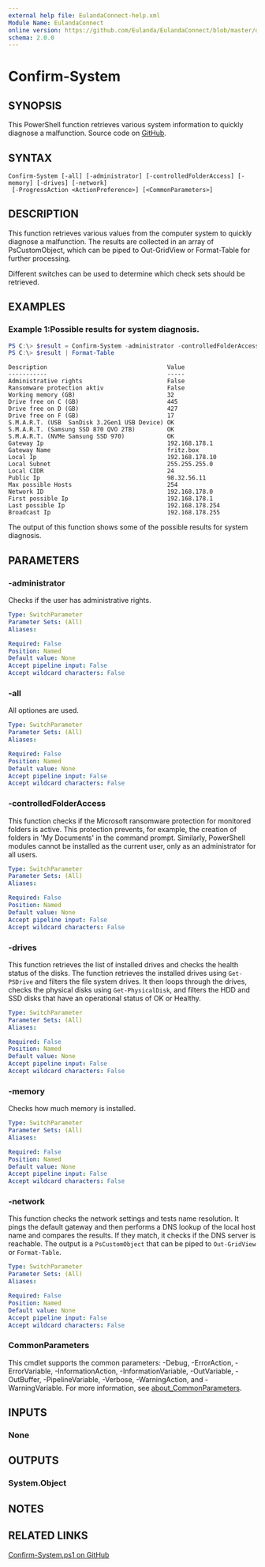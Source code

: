```yaml
---
external help file: EulandaConnect-help.xml
Module Name: EulandaConnect
online version: https://github.com/Eulanda/EulandaConnect/blob/master/docs/Confirm-System.md
schema: 2.0.0
---
```


# Confirm-System

## SYNOPSIS
This PowerShell function retrieves various system information to quickly diagnose a malfunction. Source code on [GitHub](https://github.com/Eulanda/EulandaConnect/blob/master/source/public/Confirm-System.ps1).

## SYNTAX

```
Confirm-System [-all] [-administrator] [-controlledFolderAccess] [-memory] [-drives] [-network]
 [-ProgressAction <ActionPreference>] [<CommonParameters>]
```

## DESCRIPTION
This function retrieves various values from the computer system to quickly diagnose a malfunction. The results are collected in an array of PsCustomObject, which can be piped to Out-GridView or Format-Table for further processing.

Different switches can be used to determine which check sets should be retrieved.

## EXAMPLES

### Example 1:Possible results for system diagnosis.
```powershell
PS C:\> $result = Confirm-System -administrator -controlledFolderAccess -memory -drives -network
PS C:\> $result | Format-Table
```

```
Description                                  Value
-----------                                  -----
Administrative rights                        False
Ransomware protection aktiv                  False
Working memory (GB)                          32
Drive free on C (GB)                         445
Drive free on D (GB)                         427
Drive free on F (GB)                         17
S.M.A.R.T. (USB  SanDisk 3.2Gen1 USB Device) OK
S.M.A.R.T. (Samsung SSD 870 QVO 2TB)         OK
S.M.A.R.T. (NVMe Samsung SSD 970)            OK
Gateway Ip                                   192.168.178.1
Gateway Name                                 fritz.box
Local Ip                                     192.168.178.10
Local Subnet                                 255.255.255.0
Local CIDR                                   24
Public Ip                                    98.32.56.11
Max possible Hosts                           254
Network ID                                   192.168.178.0
First possible Ip                            192.168.178.1
Last possible Ip                             192.168.178.254
Broadcast Ip                                 192.168.178.255
```

The output of this function shows some of the possible results for system diagnosis.

## PARAMETERS

### -administrator
Checks if the user has administrative rights.

```yaml
Type: SwitchParameter
Parameter Sets: (All)
Aliases:

Required: False
Position: Named
Default value: None
Accept pipeline input: False
Accept wildcard characters: False
```

### -all
All optiones are used.

```yaml
Type: SwitchParameter
Parameter Sets: (All)
Aliases:

Required: False
Position: Named
Default value: None
Accept pipeline input: False
Accept wildcard characters: False
```

### -controlledFolderAccess
This function checks if the Microsoft ransomware protection for monitored folders is active. This protection prevents, for example, the creation of folders in 'My Documents' in the command prompt. Similarly, PowerShell modules cannot be installed as the current user, only as an administrator for all users.

```yaml
Type: SwitchParameter
Parameter Sets: (All)
Aliases:

Required: False
Position: Named
Default value: None
Accept pipeline input: False
Accept wildcard characters: False
```

### -drives
This function retrieves the list of installed drives and checks the health status of the disks. The function retrieves the installed drives using `Get-PSDrive` and filters the file system drives. It then loops through the drives, checks the physical disks using `Get-PhysicalDisk`, and filters the HDD and SSD disks that have an operational status of OK or Healthy. 

```yaml
Type: SwitchParameter
Parameter Sets: (All)
Aliases:

Required: False
Position: Named
Default value: None
Accept pipeline input: False
Accept wildcard characters: False
```

### -memory
Checks how much memory is installed.

```yaml
Type: SwitchParameter
Parameter Sets: (All)
Aliases:

Required: False
Position: Named
Default value: None
Accept pipeline input: False
Accept wildcard characters: False
```

### -network
This function checks the network settings and tests name resolution. It pings the default gateway and then performs a DNS lookup of the local host name and compares the results. If they match, it checks if the DNS server is reachable. The output is a `PsCustomObject` that can be piped to `Out-GridView` or `Format-Table`.

```yaml
Type: SwitchParameter
Parameter Sets: (All)
Aliases:

Required: False
Position: Named
Default value: None
Accept pipeline input: False
Accept wildcard characters: False
```


### CommonParameters
This cmdlet supports the common parameters: -Debug, -ErrorAction, -ErrorVariable, -InformationAction, -InformationVariable, -OutVariable, -OutBuffer, -PipelineVariable, -Verbose, -WarningAction, and -WarningVariable. For more information, see [about_CommonParameters](http://go.microsoft.com/fwlink/?LinkID=113216).

## INPUTS

### None

## OUTPUTS

### System.Object
## NOTES

## RELATED LINKS

[Confirm-System.ps1 on GitHub](https://github.com/Eulanda/EulandaConnect/blob/master/source/public/Confirm-System.ps1)




